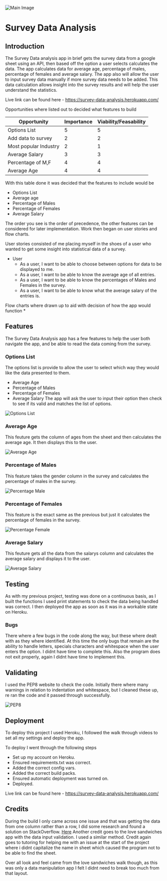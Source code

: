 ![Main Image](https://github.com/Gh0ul5lay3r-91/survey-data-analysis/blob/main/assets/readme%20images/Header%20Image.png)

# Survey Data Analysis


## Introduction

The Survey Data analysis app in brief gets the survey data from a google sheet using an API, then based off the option a user selects calculates the data. The app calculates data for average age, percentage of males, percentage of females and average salary. The app also will allow the user to input survey data manually if more survey data needs to be added. This data calculation allows insight into the survey results and will help the user understand the statistics. 

Live link can be found here - https://survey-data-analysis.herokuapp.com/

Opportunities where listed out to decided what features to build

| Opportunity                          | Importance | Viability/Feasability |
| ------------------------------------ | ---------- | --------------------- | 
| Options List                         | 5          | 5                     | 
| Add data to survey                   | 2          | 2                     |
| Most popular Industry                | 2          | 1                     |
| Average Salary                       | 3          | 3                     |
| Percentage of M,F                    | 4          | 4                     | 
| Average Age                          | 4          | 4                     |

With this table done it was decided that the features to include would be
* Options List
* Average age
* Percentage of Males
* Percentage of Females
* Average Salary

The order you see is the order of precedence, the other features can be considered for later implementation. Work then began on user stories and flow charts.

User stories consisted of me placing myself in the shoes of a user who wanted to get some insight into statistical data of a survey.
* User
    * As a user, I want to be able to choose between options for data to be displayed to me.
    * As a user, I want to be able to know the average age of all entries.
    * As a user, I want to be able to know the percentages of Males and Females in the survey.
    * As a user, I want to be able to know what the average salary of the entries is.

Flow charts where drawn up to aid with decision of how the app would function
* 

## Features
The Survey Data Analysis app has a few features to help the user both navigate the app, and be able to read the data coming from the survey.

### Options List
The options list is provide to allow the user to select which way they would like the data presented to them.
* Average Age
* Percentage of Males
* Percentage of Females
* Average Salary
The app will ask the user to input their option then check to see if its valid and matches the list of options.

![Options List](https://github.com/Gh0ul5lay3r-91/survey-data-analysis/blob/main/assets/readme%20images/Options%20List.png)

### Average Age
This feuture gets the column of ages from the sheet and then calculates the average age. It then displays this to the user.

![Average Age](https://github.com/Gh0ul5lay3r-91/survey-data-analysis/blob/main/assets/readme%20images/Option%201:Option%202.png)

### Percentage of Males
This feature takes the gender column in the survey and calculates the percentage of males in the survey.

![Percentage Male](https://github.com/Gh0ul5lay3r-91/survey-data-analysis/blob/main/assets/readme%20images/Option%201:Option%202.png)

### Percentage of Females
This feature is the exact same as the previous but just it calculates the percentage of females in the survey.

![Percentage Female](https://github.com/Gh0ul5lay3r-91/survey-data-analysis/blob/main/assets/readme%20images/Option%203.png)

### Average Salary
This feuture gets all the data from the salarys column and calculates the average salary and displays it to the user.

![Average Salary](https://github.com/Gh0ul5lay3r-91/survey-data-analysis/blob/main/assets/readme%20images/Option%204.png)

## Testing
As with my previous project, testing was done on a continuous basis, as I built the functions I used print statements to check the data being handled was correct. I then deployed the app as soon as it was in a workable state on Heroku. 

### Bugs
There where a few bugs in the code along the way, but these where dealt with as they where identified. At this time the only bugs that remain are the ability to handle letters, specials characters and whitespace when the user enters the option. I didnt have time to complete this. Also the program does not exit properly, again I didnt have time to implement this. 

## Validating
I used the PEP8 website to check the code. Initially there where many warnings in relation to indentation and whitespace, but I cleaned these up, re ran the code and it passed through successfully. 

![PEP8](https://github.com/Gh0ul5lay3r-91/survey-data-analysis/blob/main/assets/readme%20images/PEP8.png)

## Deployment
To deploy this project I used Heroku, I followed the walk through videos to set all my settings and deploy the app.

To deploy I went through the following steps
* Set up my account on Heroku.
* Ensured requirements.txt was correct.
* Added the correct config vars.
* Added the correct build packs.
* Ensured automatic deployment was turned on.
* Deployed.

Live link can be found here - https://survey-data-analysis.herokuapp.com/

## Credits
During the build I only came across one issue and that was getting the data from one column rather than a row, I did some research and found a solution on StackOverflow.
[Here](https://stackoverflow.com/questions/36235559/how-to-use-python-to-read-one-column-from-excel-file)
Another credit goes to the love sandwiches app with the data input validation. I used a similar method. 
Credit again goes to tutoring for helping me with an issue at the start of the project where i didnt capitalize the name in sheet which caused the program not to be able to find the sheet.

Over all look and feel came from the love sandwiches walk though, as this was only a data manipulation app I felt I didnt need to break too much from that layout. 
